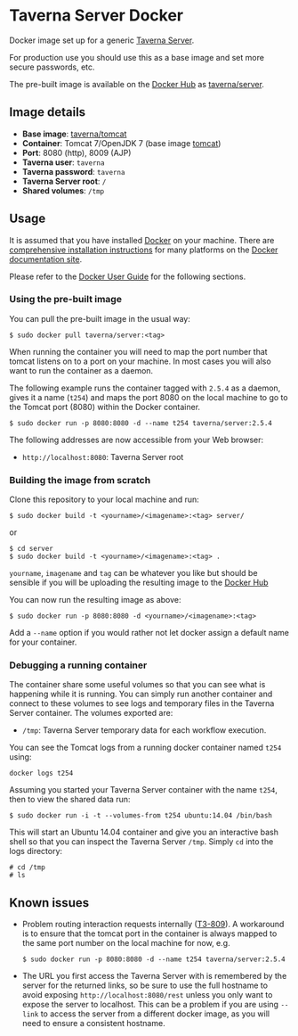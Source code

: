 # Taverna Server Docker

Docker image set up for a generic [Taverna Server](http://taverna.incubator.apache.org/documentation/server/).

For production use you should use this as a base image and set more secure
passwords, etc.

The pre-built image is available on the [Docker Hub](http://hub.docker.com) as
[taverna/server](https://registry.hub.docker.com/u/taverna/server/).

## Image details

* **Base image**: [taverna/tomcat](https://registry.hub.docker.com/u/taverna/tomcat/)
* **Container**: Tomcat 7/OpenJDK 7 (base image [tomcat](https://registry.hub.docker.com/u/library/tomcat/))
* **Port**: 8080 (http), 8009 (AJP)
* **Taverna user**: `taverna`
* **Taverna password**: `taverna`
* **Taverna Server root**: `/`
* **Shared volumes**: `/tmp`

## Usage

It is assumed that you have installed [Docker](http://docker.io) on your
machine. There are
[comprehensive installation instructions](http://docs.docker.com/installation/)
for many platforms on the [Docker documentation site](http://docs.docker.com/).

Please refer to the [Docker User Guide](http://docs.docker.com/userguide/) for
the following sections.

### Using the pre-built image

You can pull the pre-built image in the usual way:

```shell
$ sudo docker pull taverna/server:<tag>
```

When running the container you will need to map the port number that tomcat
listens on to a port on your machine. In most cases you will also want to run
the container as a daemon.

The following example runs the container tagged with `2.5.4` as a daemon,
gives it a name (`t254`) and maps the port 8080 on the local machine
to go to the Tomcat port (8080) within the Docker container.

```shell
$ sudo docker run -p 8080:8080 -d --name t254 taverna/server:2.5.4
```

The following addresses are now accessible from your Web browser:

* `http://localhost:8080`: Taverna Server root

### Building the image from scratch

Clone this repository to your local machine and run:

```shell
$ sudo docker build -t <yourname>/<imagename>:<tag> server/
```

or

```shell
$ cd server
$ sudo docker build -t <yourname>/<imagename>:<tag> .
```

`yourname`, `imagename` and `tag` can be whatever you like but should be
sensible if you will be uploading the resulting image to the
[Docker Hub](http://hub.docker.com)

You can now run the resulting image as above:

```shell
$ sudo docker run -p 8080:8080 -d <yourname>/<imagename>:<tag>
```

Add a `--name` option if you would rather not let docker assign a default name
for your container.

### Debugging a running container

The container share some useful volumes so that you can see what is happening
while it is running. You can simply run another container and connect to these
volumes to see logs and temporary files in the Taverna Server container. The
volumes exported are:

* `/tmp`: Taverna Server temporary data for each workflow execution.

You can see the Tomcat logs from a running docker container named `t254` using:

```shell
docker logs t254
```

Assuming you started your Taverna Server container with the name `t254`, then
to view the shared data run:

```shell
$ sudo docker run -i -t --volumes-from t254 ubuntu:14.04 /bin/bash
```

This will start an Ubuntu 14.04 container and give you an interactive bash
shell so that you can inspect the Taverna Server `/tmp`. Simply `cd` into the
logs directory:

```shell
# cd /tmp
# ls
```

## Known issues

* Problem routing interaction requests internally
  ([T3-809](http://dev.mygrid.org.uk/issues/browse/T3-809)). A workaround is
  to ensure that the tomcat port in the container is always mapped to the same
  port number on the local machine for now, e.g.

  ```shell
  $ sudo docker run -p 8080:8080 -d --name t254 taverna/server:2.5.4
  ```
* The URL you first access the Taverna Server with is remembered by the server
  for the returned links, so be sure to use the full hostname to avoid
  exposing `http://localhost:8080/rest` unless you only want to expose
  the server to localhost.  This can be a problem if you are using
  `--link` to access the server from a different docker image, as
  you will need to ensure a consistent hostname. 


